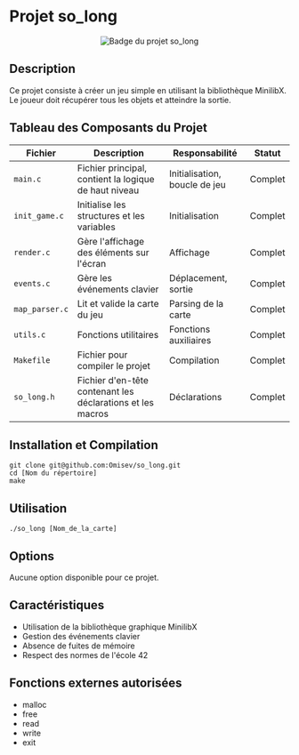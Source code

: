 # **Projet so_long**

<div align="center">
  <img src="https://github.com/byaliego/42-project-badges/blob/main/badges/so_longm.png" alt="Badge du projet so_long">
</div>

## Description
Ce projet consiste à créer un jeu simple en utilisant la bibliothèque MinilibX. Le joueur doit récupérer tous les objets et atteindre la sortie.

## Tableau des Composants du Projet

| Fichier             | Description                                                             | Responsabilité                                  | Statut    |
|---------------------|-------------------------------------------------------------------------|-------------------------------------------------|-----------|
| `main.c`            | Fichier principal, contient la logique de haut niveau                   | Initialisation, boucle de jeu                   | Complet   |
| `init_game.c`       | Initialise les structures et les variables                              | Initialisation                                  | Complet   |
| `render.c`          | Gère l'affichage des éléments sur l'écran                               | Affichage                                       | Complet   |
| `events.c`          | Gère les événements clavier                                             | Déplacement, sortie                             | Complet   |
| `map_parser.c`      | Lit et valide la carte du jeu                                           | Parsing de la carte                             | Complet   |
| `utils.c`           | Fonctions utilitaires                                                    | Fonctions auxiliaires                           | Complet   |
| `Makefile`          | Fichier pour compiler le projet                                          | Compilation                                      | Complet   |
| `so_long.h`         | Fichier d'en-tête contenant les déclarations et les macros               | Déclarations                                    | Complet   |


## Installation et Compilation
```
git clone git@github.com:Omisev/so_long.git
cd [Nom du répertoire]
make
```

## Utilisation
```
./so_long [Nom_de_la_carte]
```

## Options
Aucune option disponible pour ce projet.

## Caractéristiques
- Utilisation de la bibliothèque graphique MinilibX
- Gestion des événements clavier
- Absence de fuites de mémoire
- Respect des normes de l'école 42

## Fonctions externes autorisées
- malloc
- free
- read
- write
- exit
